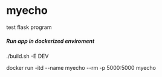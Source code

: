 # myecho
test flask program

##### Run app in dockerized enviroment #####

./build.sh -E DEV

docker run -itd --name myecho --rm -p 5000:5000 myecho
